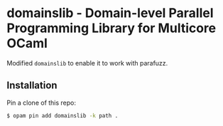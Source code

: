 # domainslib - Domain-level Parallel Programming Library for Multicore OCaml

Modified `domainslib` to enable it to work with parafuzz.

## Installation

Pin a clone of this repo:

```bash
$ opam pin add domainslib -k path .
```
